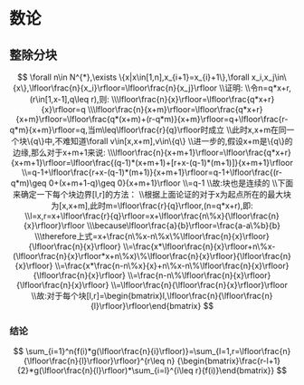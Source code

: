 # 数论

## 整除分块

$$
\forall n\in N^{*},\exists \{x|x\in[1,n],x_{i+1}=x_{i}+1\},\forall x_i,x_j\in\{x\},\lfloor\frac{n}{x_i}\rfloor=\lfloor\frac{n}{x_j}\rfloor
\\证明:
\\令n=q*x+r,(r\in[1,x-1],q\leq r),则:
\\\lfloor\frac{n}{x}\rfloor=\lfloor\frac{q*x+r}{x}\rfloor=q
\\\lfloor\frac{n}{x+m}\rfloor=\lfloor\frac{q*x+r}{x+m}\rfloor=\lfloor\frac{q*(x+m)+(r-q*m)}{x+m}\rfloor=q+\lfloor\frac{r-q*m}{x+m}\rfloor=q,当m\leq\lfloor\frac{r}{q}\rfloor时成立
\\此时x,x+m在同一个块\{q\}中,不难知道\forall v\in[x,x+m],v\in\{q\}
\\进一步的,假设x+m是\{q\}的边缘,那么对于x+m+1来说:
\\\lfloor\frac{n}{x+m+1}\rfloor=\lfloor\frac{q*x+r}{x+m+1}\rfloor=\lfloor\frac{(q-1)*(x+m+1)+[r+x-(q-1)*(m+1)]}{x+m+1}\rfloor
\\=q-1+\lfloor\frac{r+x-(q-1)*(m+1)}{x+m+1}\rfloor=q-1+\lfloor\frac{(r-q*m)\geq 0+(x+m+1-q)\geq 0}{x+m+1}\rfloor
\\=q-1
\\故:块也是连续的
\\下面来确定一下每个块边界[l,r]的方法：
\\根据上面论证的对于x为起点所在的最大块为[x,x+m],此时m=\lfloor\frac{r}{q}\rfloor,(n=q*x+r),即:
\\l=x,r=x+\lfloor\frac{r}{q}\rfloor=x+\lfloor\frac{n\%x}{\lfloor\frac{n}{x}\rfloor}\rfloor
\\\because\lfloor\frac{a}{b}\rfloor=\frac{a-a\%b}{b}
\\\therefore上式=x+\frac{n\%x-n\%x\%\lfloor\frac{n}{x}\rfloor}{\lfloor\frac{n}{x}\rfloor}
\\=\frac{x*\lfloor\frac{n}{x}\rfloor+n\%x-(\lfloor\frac{n}{x}\rfloor*x+n\%x)\%\lfloor\frac{n}{x}\rfloor}{\lfloor\frac{n}{x}\rfloor}
\\=\frac{x*\frac{n-n\%x}{x}+n\%x-n\%\lfloor\frac{n}{x}\rfloor}{\lfloor\frac{n}{x}\rfloor}
\\=\frac{n-n\%\lfloor\frac{n}{x}\rfloor}{\lfloor\frac{n}{x}\rfloor}
\\=\lfloor\frac{n}{\lfloor\frac{n}{x}\rfloor}\rfloor
\\故:对于每个块[l,r]=\begin{bmatrix}l,\lfloor\frac{n}{\lfloor\frac{n}{l}\rfloor}\rfloor\end{bmatrix}
$$

### 结论

$$
\sum_{i=1}^n{f(i)*g(\lfloor\frac{n}{i}\rfloor)}=\sum_{l=1,r=\lfloor\frac{n}{\lfloor\frac{n}{l}\rfloor}\rfloor}^{r\leq n} {\begin{bmatrix}\frac{r-l+1}{2}*g(\lfloor\frac{n}{l}\rfloor)*\sum_{i=l}^{i\leq r}{f(i)}\end{bmatrix}}
$$

